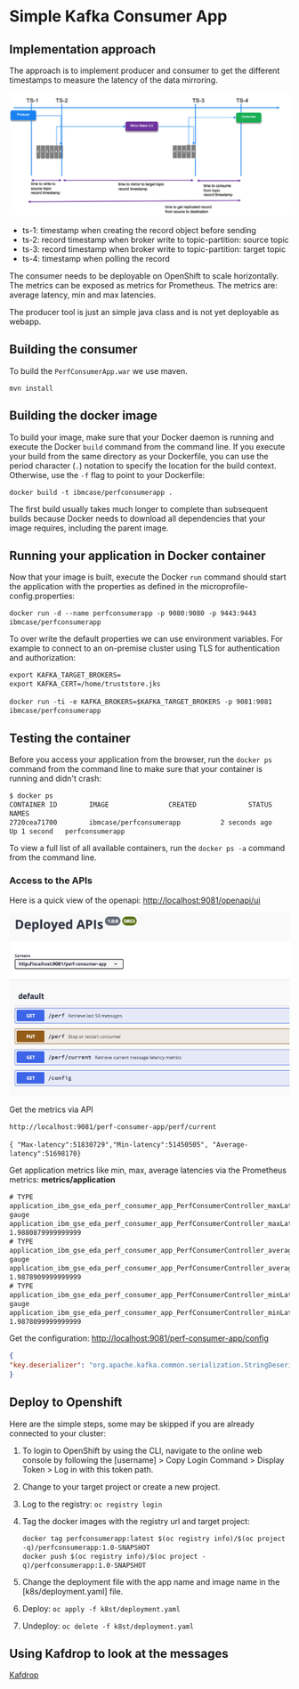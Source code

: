 # Simple Kafka Consumer App

## Implementation approach

The approach is to implement producer and consumer to get the different timestamps to measure the latency of the data mirroring.

![Time stamps](docs/mm2-ts-test.png)

* ts-1: timestamp when creating the record object before sending
* ts-2: record timestamp when broker write to topic-partition: source topic
* ts-3: record timestamp when broker write to topic-partition: target topic
* ts-4: timestamp when polling the record

The consumer needs to be deployable on OpenShift to scale horizontally. The metrics can be exposed as metrics for Prometheus. The metrics are: average latency, min and max latencies.

The producer tool is just an simple java class and is not yet deployable as webapp.

## Building the consumer

To build the `PerfConsumerApp.war` we use maven.

```shell
mvn install
```

## Building the docker image

To build your image, make sure that your Docker daemon is running and execute the Docker `build` command
from the command line. If you execute your build from the same directory as your Dockerfile, you can
use the period character (`.`) notation to specify the location for the build context. Otherwise, use
the `-f` flag to point to your Dockerfile:

```shell
docker build -t ibmcase/perfconsumerapp .
```

The first build usually takes much longer to complete than subsequent builds because Docker needs to
download all dependencies that your image requires, including the parent image.

## Running your application in Docker container

Now that your image is built, execute the Docker `run` command should start the application with the properties as defined in the microprofile-config.properties:

```shell
docker run -d --name perfconsumerapp -p 9080:9080 -p 9443:9443 ibmcase/perfconsumerapp
```

To over write the default properties we can use environment variables. For example to connect to an on-premise cluster using TLS for authentication and authorization:

```shell
export KAFKA_TARGET_BROKERS=
export KAFKA_CERT=/home/truststore.jks

docker run -ti -e KAFKA_BROKERS=$KAFKA_TARGET_BROKERS -p 9081:9081 ibmcase/perfconsumerapp
```

## Testing the container

Before you access your application from the browser, run the `docker ps` command from the command line to make sure that your container is running and didn't crash:

```shell
$ docker ps
CONTAINER ID        IMAGE               CREATED             STATUS              NAMES
2720cea71700        ibmcase/perfconsumerapp          2 seconds ago       Up 1 second   perfconsumerapp
```

To view a full list of all available containers, run the `docker ps -a` command from the command line.

### Access to the APIs

Here is a quick view of the openapi: [http://localhost:9081/openapi/ui](http://localhost:9081/openapi/ui)

![Api](docs/perf-api.png)

Get the metrics via API

```shell
http://localhost:9081/perf-consumer-app/perf/current

{ "Max-latency":51830729","Min-latency":51450505", "Average-latency":51698170}
```

Get application metrics like min, max, average latencies via the Prometheus metrics: **metrics/application**

```shell
# TYPE application_ibm_gse_eda_perf_consumer_app_PerfConsumerController_maxLatency_seconds gauge
application_ibm_gse_eda_perf_consumer_app_PerfConsumerController_maxLatency_seconds 1.9880879999999999
# TYPE application_ibm_gse_eda_perf_consumer_app_PerfConsumerController_averageLatency_seconds gauge
application_ibm_gse_eda_perf_consumer_app_PerfConsumerController_averageLatency_seconds 1.9878909999999999
# TYPE application_ibm_gse_eda_perf_consumer_app_PerfConsumerController_minLatency_seconds gauge
application_ibm_gse_eda_perf_consumer_app_PerfConsumerController_minLatency_seconds 1.9878099999999999
```

Get the configuration: [http://localhost:9081/perf-consumer-app/config](http://localhost:9081/perf-consumer-app/config)

```json
{
"key.deserializer": "org.apache.kafka.common.serialization.StringDeserializer","value.deserializer": "org.apache.kafka.common.serialization.StringDeserializer","enable.auto.commit": "false","group.id": "test-cons-group","bootstrap.servers": "localhost:29092,localhost:29093,localhost:29094","auto.offset.reset": "earliest","client.id": "test-cons-group-client-8980675c-fdc6-4991-95e0-793e4d487ce1"
}
```

## Deploy to Openshift

Here are the simple steps, some may  be skipped if you are already connected to your cluster:

1. To login to OpenShift by using the CLI, navigate to the online web console by following the [username] > Copy Login Command > Display Token > Log in with this token path.
1. Change to your target project or create a new project.
1. Log to the registry: `oc registry login`
1. Tag the docker images with the registry url and target project:

    ```shell
    docker tag perfconsumerapp:latest $(oc registry info)/$(oc project -q)/perfconsumerapp:1.0-SNAPSHOT
    docker push $(oc registry info)/$(oc project -q)/perfconsumerapp:1.0-SNAPSHOT
    ```
1. Change the deployment file with the app name and image name in the [k8s/deployment.yaml] file.
1. Deploy: `oc apply -f k8st/deployment.yaml`
1. Undeploy: `oc delete -f k8st/deployment.yaml`


## Using Kafdrop to look at the messages

[Kafdrop](https://hub.docker.com/r/obsidiandynamics/kafdrop)
